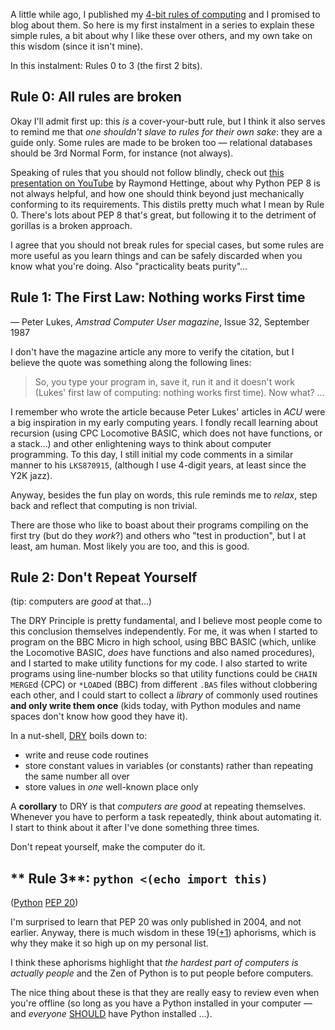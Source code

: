 <!-- 
.. title: 4-bit Rules of Computing, Part 0
.. slug: 4-bit-rules-of-computing-part-0
.. date: 2015-05-24 20:41:35 UTC+10:00
.. tags: 4-bit-rules, tip
.. category: blog
.. link: 
.. description: Mike's 4-bit rules explained, part 0
.. type: text
-->

A little while ago, I published my
[4-bit rules of computing](/pg/4-bit-rules.html) and I promised to
blog about them. So here is my first instalment in a series to
explain these simple rules, a bit about why I like these over others,
and my own take on this wisdom (since it isn't mine).

In this instalment:  Rules 0 to 3 (the first 2 bits).

<!-- TEASER_END -->

**Rule 0**: All rules are broken
----

Okay I'll admit first up: this *is* a cover-your-butt rule, but I
think it also serves to remind me that *one shouldn't slave to rules
for their own sake*: they are a guide only.  Some rules are made to be
broken too &mdash; relational databases should be 3rd Normal Form, for
instance (not always).

Speaking of rules that you should not follow blindly, check out [this
presentation on YouTube](www.youtube.com/watch?v=wf-BqAjZb8M) by
Raymond Hettinge, about why Python PEP 8 is not always helpful, and how
one should think beyond just mechanically conforming to its
requirements. This distils pretty much what I mean by Rule 0. There's
lots about PEP 8 that's great, but following it to the detriment of
gorillas is a broken approach.

I agree that you should not break rules for special cases, but some
rules are more useful as you learn things and can be safely discarded
when you know what you're doing. Also "practicality beats purity"...

**Rule 1**: The First Law: Nothing works First time
----
— Peter Lukes, *Amstrad Computer User magazine*, Issue 32, September 1987

I don't have the magazine article any more to verify the citation, but
I believe the quote was something along the following lines:

> So, you type your program in, save it, run it and it doesn't work (Lukes'
> first law of computing: nothing works first time). Now what? &hellip;

I remember who wrote the article because Peter Lukes' articles in
*ACU* were a big inspiration in my early computing years.  I fondly
recall learning about recursion (using CPC Locomotive BASIC, which
does not have functions, or a stack&hellip;) and other enlightening
ways to think about computer programming. To this day, I still initial
my code comments in a similar manner to his `LKS870915`, (although I
use 4-digit years, at least since the Y2K jazz).

Anyway, besides the fun play on words, this rule reminds me to
*relax*, step back and reflect that computing is non trivial.

There are those who like to boast about their programs compiling on
the first try (but do they *work*?) and others who "test in
production", but I at least, am human. Most likely you are too, and
this is good.

**Rule 2**: Don't Repeat Yourself
----
(tip: computers are *good* at that&hellip;)

The DRY Principle is pretty fundamental, and I believe most people
come to this conclusion themselves independently. For me, it was when
I started to program on the BBC Micro in high school, using BBC BASIC
(which, unlike the Locomotive BASIC, *does* have functions and also
named procedures), and I started to make utility functions for my
code. I also started to write programs using line-number blocks so
that utility functions could be `CHAIN MERGE`d (CPC) or `*LOAD`ed
(BBC) from different `.BAS` files without clobbering each other, and I
could start to collect a *library* of commonly used routines **and
only write them once** (kids today, with Python modules and name
spaces don't know how good they have it).

In a nut-shell,
[DRY](http://en.wikipedia.org/wiki/Don%27t_repeat_yourself) boils down
to:

* write and reuse code routines
* store constant values in variables (or constants) rather than
  repeating the same number all over
* store values in *one* well-known place only

A **corollary** to DRY is that *computers are good* at repeating
themselves. Whenever you have to perform a task repeatedly, think
about automating it. I start to think about it after I've done
something three times.

Don't repeat yourself, make the computer do it.


** Rule 3**: `python <(echo import this)`
----
([Python](https://www.python.org/about/gettingstarted/) [PEP 20](https://www.python.org/dev/peps/pep-0020/))

I'm surprised to learn that PEP 20 was only published in 2004, and not
earlier. Anyway, there is much wisdom in these
19([+1](http://stackoverflow.com/questions/4504487/the-zen-of-python-distils-the-guiding-principles-for-python-into-20-aphorisms-bu))
aphorisms, which is why they make it so high up on my personal list.

I think these aphorisms highlight that *the hardest part of computers
is actually people* and the Zen of Python is to put people before
computers.

The nice thing about these is that they are really easy to review even
when you're offline (so long as you have a Python installed in your
computer &mdash; and *everyone*
[SHOULD](https://www.ietf.org/rfc/rfc2119.txt) have Python installed
&hellip;).

